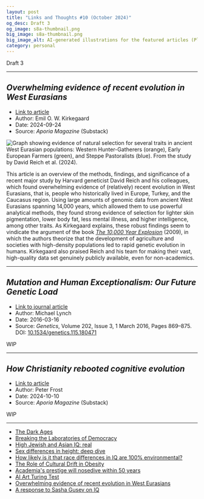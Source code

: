 ```yaml
---
layout: post
title: "Links and Thoughts #10 (October 2024)"
og_desc: Draft 3
og_image: s8a-thumbnail.png
big_image: s8a-thumbnail.png
big_image_alt: AI-generated illustrations for the featured articles (Playground v2.5).
category: personal
---
```


Draft 3

---

## _Overwhelming evidence of recent evolution in West Eurasians_

- [Link to article](https://www.aporiamagazine.com/p/overwhelming-evidence-of-recent-evolution)
- Author: Emil O. W. Kirkegaard
- Date: 2024-09-24
- Source: _Aporia Magazine_ (Substack)

<img class="w-100" src="https://substackcdn.com/image/fetch/f_auto,q_auto:good,fl_progressive:steep/https%3A%2F%2Fsubstack-post-media.s3.amazonaws.com%2Fpublic%2Fimages%2F8a916b4d-cb84-4787-a084-31c51789514d_1452x1086.png" alt="Graph showing evidence of natural selection for several traits in ancient West Eurasian populations: Western Hunter-Gatherers (orange), Early European Farmers (green), and Steppe Pastoralists (blue). From the study by David Reich et al. (2024)."/>

This article is an overview of the methods, findings, and significance of a recent major study by Harvard geneticist David Reich and his colleagues, which found overwhelming evidence of (relatively) recent evolution in West Eurasians, that is, people who historically lived in Europe, Turkey, and the Caucasus region. Using large amounts of genomic data from ancient West Eurasians spanning 14,000 years, which allowed them to use powerful analytical methods, they found strong evidence of selection for lighter skin pigmentation, lower body fat, less mental illness, and higher intelligence, among other traits. As Kirkegaard explains, these robust findings seem to vindicate the argument of the book [_The 10,000 Year Explosion_](https://a.co/d/6vWhwSk) (2009), in which the authors theorize that the development of agriculture and societies with high-density populations led to rapid genetic evolution in humans. Kirkegaard also praised Reich and his team for making their vast, high-quality data set genuinely publicly available, even for non-academics.

---

## _Mutation and Human Exceptionalism: Our Future Genetic Load_

- [Link to journal article](https://academic.oup.com/genetics/article/202/3/869/5930150)
- Author: Michael Lynch
- Date: 2016-03-16
- Source: _Genetics_, Volume 202, Issue 3, 1 March 2016, Pages 869–875. DOI: [10.1534/genetics.115.180471](https://doi.org/10.1534/genetics.115.180471)

WIP

---

## _How Christianity rebooted cognitive evolution_

- [Link to article](https://www.aporiamagazine.com/p/how-christianity-rebooted-cognitive)
- Author: Peter Frost
- Date: 2024-10-10
- Source: _Aporia Magazine_ (Substack)

WIP

---

- [The Dark Ages](https://inquisitivebird.xyz/p/the-dark-ages)
- [Breaking the Laboratories of Democracy](https://arctotherium.substack.com/p/breaking-the-laboratories-of-democracy)
- [High Jewish and Asian IQ: real](https://www.sebjenseb.net/p/high-jewish-and-asian-iq-real)
- [Sex differences in height: deep dive](https://www.sebjenseb.net/p/sex-differences-in-height-deep-dive)
- [How likely is it that race differences in IQ are 100% environmental?](https://www.sebjenseb.net/p/how-likely-is-it-that-race-differences)
- [The Role of Cultural Drift in Obesity](https://www.sebjenseb.net/p/the-role-of-cultural-drift-in-obesity)
- [Academia's prestige will nosedive within 50 years](https://www.sebjenseb.net/p/academias-prestige-will-nosedive)
- [AI Art Turing Test](https://www.astralcodexten.com/p/ai-art-turing-test)
- [Overwhelming evidence of recent evolution in West Eurasians](https://www.aporiamagazine.com/p/overwhelming-evidence-of-recent-evolution)
- [A response to Sasha Gusev on IQ](https://www.aporiamagazine.com/p/a-response-to-sasha-gusev-on-iq)

